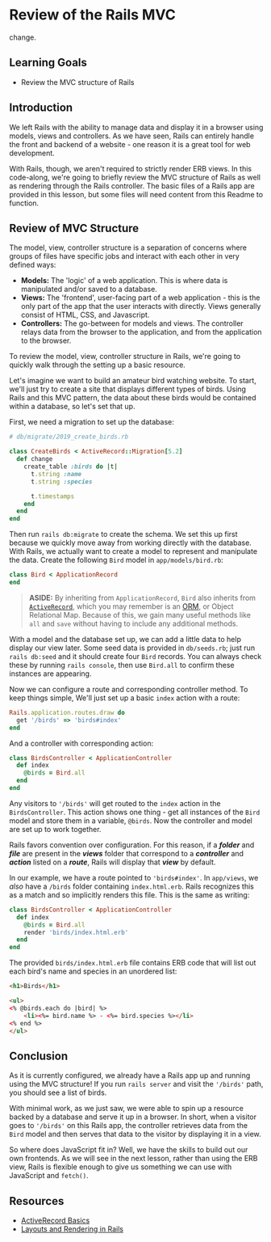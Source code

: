 # Review of the Rails MVC
change.
## Learning Goals

- Review the MVC structure of Rails

## Introduction

We left Rails with the ability to manage data and display it in a browser using
models, views and controllers. As we have seen, Rails can entirely handle the
front and backend of a website - one reason it is a great tool for web
development.

With Rails, though, we aren't required to strictly render ERB views. In this
code-along, we're going to briefly review the MVC structure of Rails as well as
rendering through the Rails controller. The basic files of a Rails app are 
provided in this lesson, but some files will need content from this Readme to 
function.

## Review of MVC Structure

The model, view, controller structure is a separation of concerns where groups
of files have specific jobs and interact with each other in very defined ways:

- **Models:** The 'logic' of a web application. This is where data is
  manipulated and/or saved to a database.
- **Views:** The 'frontend', user-facing part of a web application - this is
  the only part of the app that the user interacts with directly. Views generally
  consist of HTML, CSS, and Javascript.
- **Controllers:** The go-between for models and views. The controller relays
  data from the browser to the application, and from the application to the
  browser.

To review the model, view, controller structure in Rails, we're going to quickly
walk through the setting up a basic resource. 

Let's imagine we want to build an amateur bird watching website. To start, we'll 
just try to create a site that displays different types of birds. Using Rails and 
this MVC pattern, the data about these birds would be contained within a database, 
so let's set that up.

First, we need a migration to set up the database:

```ruby
# db/migrate/2019_create_birds.rb

class CreateBirds < ActiveRecord::Migration[5.2]
  def change
    create_table :birds do |t|
      t.string :name
      t.string :species

      t.timestamps
    end
  end
end
```

Then run `rails db:migrate` to create the schema. We set this up first because
we quickly move away from working directly with the database. With
Rails, we actually want to create a model to represent and manipulate the data. Create
the following `Bird` model in `app/models/bird.rb`:

```ruby
class Bird < ApplicationRecord
end
```

> **ASIDE:** By inheriting from `ApplicationRecord`, `Bird` also inherits from
> [`ActiveRecord`][activerecord], which you may remember is an [ORM][], or Object
> Relational Map. Because of this, we gain many useful methods like `all` and
> `save` without having to include any additional methods.

With a model and the database set up, we can add a little data to help display
our view later. Some seed data is provided in `db/seeds.rb`; just run `rails
db:seed` and it should create four `Bird` records. You can always check these by
running `rails console`, then use `Bird.all` to confirm these instances are appearing.

Now we can configure a route and corresponding controller method. To keep things
simple, We'll just set up a basic `index` action with a route:

```ruby
Rails.application.routes.draw do
  get '/birds' => 'birds#index'
end
```

And a controller with corresponding action:

```ruby
class BirdsController < ApplicationController
  def index
    @birds = Bird.all
  end
end
```

Any visitors to `'/birds'` will get routed to the `index` action in the
`BirdsController`. This action shows one thing - get all instances of the `Bird`
model and store them in a variable, `@birds`. Now the controller and model are
set up to work together.

Rails favors convention over configuration. For this reason, if a **_folder_**
and **_file_** are present in the **_views_** folder that correspond to a
**_controller_** and **_action_** listed on a **_route_**, Rails will display
that **_view_** by default. 

In our example, we have a route pointed to `'birds#index'`. In `app/views`, we
_also_ have a `/birds` folder containing `index.html.erb`. Rails recognizes this
as a match and so implicitly renders this file. This is the same as writing:

```ruby
class BirdsController < ApplicationController
  def index
    @birds = Bird.all
    render 'birds/index.html.erb'
  end
end
```

The provided `birds/index.html.erb` file contains ERB code that will list out each
bird's name and species in an unordered list:

```html
<h1>Birds</h1>

<ul>
<% @birds.each do |bird| %>
    <li><%= bird.name %> - <%= bird.species %></li>
<% end %>
</ul>
```

## Conclusion

As it is currently configured, we already have a Rails app up and running using 
the MVC structure! If you run `rails server` and visit the `'/birds'` path, you 
should see a list of birds.

With minimal work, as we just saw, we were able to spin up a resource backed by
a database and serve it up in a browser. In short, when a visitor goes to
`'/birds'` on this Rails app, the controller retrieves data from the `Bird`
model and then serves that data to the visitor by displaying it in a view. 

So where does JavaScript fit in? Well, we have the skills to build out our own
frontends. As we will see in the next lesson, rather than using the ERB view,
Rails is flexible enough to give us something we can use with
JavaScript and `fetch()`.

## Resources

- [ActiveRecord Basics][activerecord]
- [Layouts and Rendering in Rails][layouts]

[activerecord]: https://guides.rubyonrails.org/active_record_basics.html
[layouts]: https://guides.rubyonrails.org/v5.2/layouts_and_rendering.html
[orm]: https://en.wikipedia.org/wiki/Object-relational_mapping
